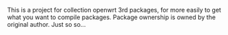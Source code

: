 This is a project for collection openwrt 3rd packages, for more easily to get what you want to compile packages. Package ownership is owned by the original author. Just so so...
